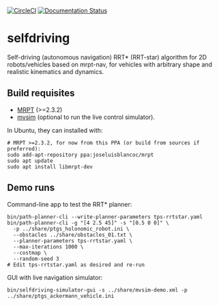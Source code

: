 [![CircleCI](https://circleci.com/gh/jlblancoc/selfdriving.svg?style=svg)](https://circleci.com/gh/jlblancoc/selfdriving)
[![Documentation Status](https://readthedocs.org/projects/selfdriving/badge/?version=latest)](https://selfdriving.readthedocs.io/en/latest/?badge=latest)

# selfdriving
Self-driving (autonomous navigation) RRT* (RRT-star) algorithm for 2D robots/vehicles based on mrpt-nav, for vehicles with arbitrary shape and realistic kinematics and dynamics.

## Build requisites

- [MRPT](https://github.com/MRPT/mrpt/) (>=2.3.2)
- [mvsim](https://github.com/MRPT/mvsim/) (optional to run the live control simulator).

In Ubuntu, they can installed with:

```
# MRPT >=2.3.2, for now from this PPA (or build from sources if preferred):
sudo add-apt-repository ppa:joseluisblancoc/mrpt
sudo apt update
sudo apt install libmrpt-dev
```


## Demo runs

Command-line app to test the RRT* planner:

```
bin/path-planner-cli --write-planner-parameters tps-rrtstar.yaml
bin/path-planner-cli -g "[4 2.5 45]" -s "[0.5 0 0]" \
  -p ../share/ptgs_holonomic_robot.ini \
  --obstacles ../share/obstacles_01.txt \
  --planner-parameters tps-rrtstar.yaml \
  --max-iterations 1000 \
  --costmap \
  --random-seed 3
# Edit tps-rrtstar.yaml as desired and re-run
```

GUI with live navigation simulator:

```
bin/selfdriving-simulator-gui -s ../share/mvsim-demo.xml -p ../share/ptgs_ackermann_vehicle.ini
```
